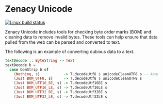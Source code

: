 # Zenacy Unicode

[![Linux build status](https://img.shields.io/travis/com/mlcfp/zenacy-unicode?label=Linux%20build)](https://travis-ci.org/mlcfp/zenacy-unicode)

Zenacy Unicode includes tools for checking byte order marks (BOM) and
cleaning data to remove invalid bytes.  These tools can help ensure that
data pulled from the web can be parsed and converted to text.

The following is an example of converting dubious data to a text.

```haskell
textDecode :: ByteString -> Text
textDecode b =
  case bomStrip b of
    (Nothing, s)           -> T.decodeUtf8 $ unicodeCleanUTF8 s -- Assume UTF8
    (Just BOM_UTF8, s)     -> T.decodeUtf8 $ unicodeCleanUTF8 s
    (Just BOM_UTF16_BE, s) -> T.decodeUtf16BE s
    (Just BOM_UTF16_LE, s) -> T.decodeUtf16LE s
    (Just BOM_UTF32_BE, s) -> T.decodeUtf32BE s
    (Just BOM_UTF32_LE, s) -> T.decodeUtf32LE s
```
